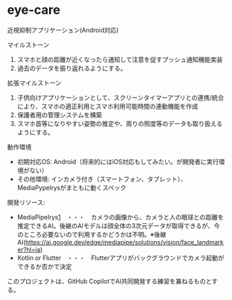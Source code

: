 # eye-care
近視抑制アプリケーション(Android対応)

マイルストーン
1. スマホと顔の距離が近くなったら通知して注意を促すプッシュ通知機能実装
2. 過去のデータを振り返れるようにする。

拡張マイルストーン
1. 子供向けアプリケーションとして、スクリーンタイマーアプリとの連携/統合により、スマホの適正利用とスマホ利用可能時間の連動機能を作成
2. 保護者用の管理システムを構築
3. スマホ首等になりやすい姿勢の推定や、周りの照度等のデータも取り扱えるようにする。

動作環境
 - 初期対応OS: Android（将来的にはiOS対応もしてみたい。が開発者に実行環境がない）
 - その他環境: インカメラ付き（スマートフォン、タブレット）、MediaPypeIrysがまともに動くスペック

開発リソース: 
 - MediaPipeIrys[1]　・・・　カメラの画像から、カメラと人の眼球との距離を推定できるAI。後継のAIモデルは顔全体の3次元データが取得できるが、今のところ必要ないので利用するかどうかは不明。※後継AI(https://ai.google.dev/edge/mediapipe/solutions/vision/face_landmarker?hl=ja)
 - Kotlin or Flutter　・・・　Flutterアプリがバックグラウンドでカメラ起動ができるか否かで決定

[1]: https://github.com/google-ai-edge/mediapipe/blob/master/docs/solutions/iris.md


このプロジェクトは、GitHub CopilotでAI共同開発する練習を兼ねるものとする。

